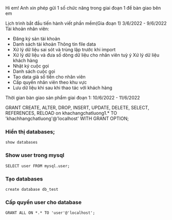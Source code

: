 
Hi em!
Anh xin phép gửi 1 số chức năng trong giai đoạn 1 để bàn giao bên em 

Lịch trình bắt đầu tiến hành viết phần mềm(Gia đoạn 1) 3/6/2022 - 9/6/2022
Tài khoản nhân viên:
- Đăng ký sản tài khoản
- Danh sách tài khoản
Thông tin file data
- Xử lý dữ liệu sai sót và trùng lập trước khi import
- Xử lý dữ liệu và đưa số dòng dữ liệu cho nhân viên tuỳ ý
Xử lý dữ liệu khách hàng
- Nhật ký cuộc gọi
- Danh sách cuộc gọi
- Tạo data giả số tiền cho  nhân viên
- Cấp quyền nhân viên theo khu vực
- Lưu dữ liệu khi sau khi thao tác với khách hàng

Thời gian bàn giao sản phẩm giai đoạn 1: 10/6/2022 - 11/6/2022

GRANT CREATE, ALTER, DROP, INSERT, UPDATE, DELETE, SELECT, REFERENCES, RELOAD on khachangchatluong1.* TO 'khachhangchatluong'@'localhost' WITH GRANT OPTION;

### Hiển thị databases;
`show databases`

### Show user trong mysql
`SELECT user FROM mysql.user;`

### Tạo databases
`create database db_test`

### Cấp quyền user cho database
`GRANT ALL ON *.* TO 'user'@'localhost';`
